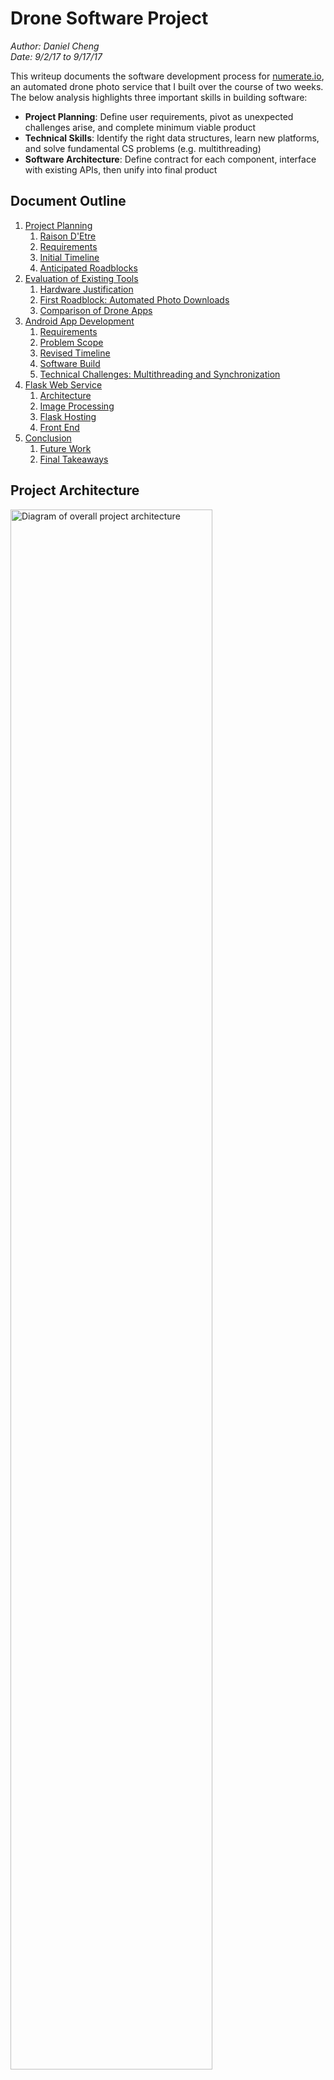 [//]: # (cut section 2 e.g half the apps)  
[//]: # (random like developer control for android?)
[//]: # (insert drone video)
[//]: # (insert screenshot of app) 
[//]: # (include embedded page/screenshot at beginning) 
[//]: # (link for dji developer with same issue, other download documentation links)

# Drone Software Project
_Author: Daniel Cheng_<br>
_Date: 9/2/17 to 9/17/17_

This writeup documents the software development process for [numerate.io](http://ec2-52-11-200-166.us-west-2.compute.amazonaws.com:5000/photos), an automated drone photo service that I built over the course of two weeks. The below analysis highlights three important skills in  building software: 
* __Project Planning__: Define user requirements, pivot as unexpected challenges arise, and complete minimum viable product
* __Technical Skills__: Identify the right data structures, learn new platforms, and solve fundamental CS problems (e.g. multithreading)
* __Software Architecture__: Define contract for each component, interface with existing APIs, then unify into final product


## Document Outline
1. [Project Planning](#1-project-planning)
   1. [Raison D'Etre](#11-raison-detre)
   2. [Requirements](#12-requirements)
   3. [Initial Timeline](#13-initial-timeline)
   4. [Anticipated Roadblocks](#14-anticipated-roadblocks)
2. [Evaluation of Existing Tools](#2-evaluation-of-existing-tools)
   1. [Hardware Justification](#21-hardware-justification)
   2. [First Roadblock: Automated Photo Downloads](#22-first-roadblock-with-automated-photo-downloads)
   3. [Comparison of Drone Apps](#23-comparison-of-drone-apps)
3. [Android App Development](#3-android-app-development)
   1. [Requirements](#31-requirements)
   2. [Problem Scope](#32-problem-scope)
   3. [Revised Timeline](#33-revised-timeline)
   4. [Software Build](#34-software-build)
   5. [Technical Challenges: Multithreading and Synchronization](#35-technical-challenges-with-multithreading-and-synchronization)
4. [Flask Web Service](#4-flask-web-service)
   1. [Architecture](#41-architecture)
   2. [Image Processing](#42-image-processing)
   3. [Flask Hosting](#43-flask-hosting) 
   4. [Front End](#44-front-end)
5. [Conclusion](#5-conclusion)
   1. [Future Work](#51-future-work)
   2. [Final Takeaways](#52-final-takeaways) 
   
## Project Architecture
<img src="writeup_images/overallarchitecture.png" width="80%" alt="Diagram of overall project architecture"/>

## 1. Project Planning 
### 1.1 Raison D'Etre
Drone adoption has rapidly grown over the last few years, from search-and-rescue missions and aerial surveyance prior to excavation, to automated package delivery and photo shoots for personal enjoyment. 

This project prototypes a drone photo subscription service. The offered service automates photo capture so that subscribers can easily count cars and people in real-time for any location of interest. 

Hence, through this service, subscribers can either: 
1. Request a photo right now for a location of interest 
2. Analyze historical images for a location of interest

What are the user stories behind these two features?

__#1: Why would someone want to request a photo right now?__
* As a city worker, I want to know how many street parking spots are open right now so that I can decide where to park 
* As a commuter, I want to know how long the line is at my local carpooling stop so that I can decide whether to leave now 
* As a working professional, I want to know how long the line is at my favorite restaurant so that I can avoid waiting

__#2: Why would someone want to analyze historical images?__
* As a city engineer, I want to know daily parking occupancy so I increase or decrease parking meter rates 
* As a marketer, I want to understand the demographic distribution of shoppers at IKEA so that I can design more targeted advertisements

These are merely a sampling of potential applications. You can easily envision many other situations that would benefit from such a drone service.

### 1.2 Requirements
Based on the above user stories, my minimum viable product must provide the following two features to users:
1. Request a photo right now
2. Browse current AND historical images for my location of interest 

### 1.3 Initial Timeline
To further breakdown the complexity of this project, I set the following timeline for completing each project component over the course of 16 days.

![Project Timeline](writeup_images/timeline1.png)

_Note:_ All of this was planned as a prototype for purely recreational purposes. Further development into a commercial product would require consideration of FAA regulations around drone flight.

### 1.4 Anticipated Roadblocks 
Having done initial research into consumer drone capabilities, I had found several mobile apps that could automate taking photos and flying predetermined routes (known as "missions"). Thus the work for days 1 through 4 seemed to merely be a matter of execution.

However, I had found no examples of consumer apps allowing for scheduled or triggered missions. I suspected there were potential safety concerns--as well as less demand for this in the hobbyist market (i.e. unless you are flying drones commercially, it seems unlikely that you would need to have fully automated, scheduled drone flights). 

If by Day 5 in my timeline, I indeed could not find an existing product for scheduling drone flight, I had two alternate plans:
1. Build a customized app using [DJI's mobile SDK](https://developer.dji.com/mobile-sdk/)
2. Plan for having a manual release of the drone by a human worker. No matter how automated, this drone service would likely need some human intervention to maintain

## 2. Evaluation of Existing Tools 
### 2.1 Hardware Justification
For this project, I chose to use a DJI drone for two reasons. First, DJI is the clear leader in the consumer drone space, owning perhaps [50% of the North American market](https://www.recode.net/2017/4/14/14690576/drone-market-share-growth-charts-dji-forecast). My project was focused on software rather than hardware--so I wanted to pick the most reliable hardware available, thus avoiding having to troubleshoot flight control or camera issues.

Secondly, DJI offers [programmatic control](https://developer.dji.com/mobile-sdk/documentation/introduction/mobile_sdk_introduction.html) of its drones, opening up the possibility of advanced customized control over the drone's flight. 

Among the DJI drones, I selected the Mavic Pro because of its popularity in taking high-quality aerial photography. As a mid-tier drone, the Mavic Pro also automates many parts of drone piloting, from takeoff and landing to obstacle avoidance and intelligent flight modes. 

Again, the focus of this project was on software and not on hardware--hence I wanted to select a drone that would automate as much of the piloting process as possible. 

<img src="writeup_images/mavicprowithcontroller.png" width="80%" alt="Mavic Pro with Controller"/>

_Note_: For those unfamiliar with drones, you control the drone aircraft (left image) using a remote controller (right image). You then connect your phone to the remote controller, allowing you to not only issue commands directly from an app, but to also view a live camera feed of the drone's point of view.

### 2.2 First Roadblock with Automated Photo Downloads
For the first two days, I experimented with the basics of flying a drone and taking photos. I first confirmed that the image quality was more than sufficient for my photo service (the photos came out as 12000 MP, a resolution far higher than most web browsers need for rendering). Secondly, I tested flying simple automated flights ("missions").

During this phase, I ran into a roadblock with displaying the drone image in real-time on a website. When a photo was captured, the drone would store the images on the SD card loaded on the physical aircraft. However, I needed to trasnfer those photos from the SD card to my mobile device--so that I could then immediately push those photos to my web server (otherwise how could users request a photo for right now?). 

Hence, to deliver on this feature, I sought out a DJI mobile app that could reliably download all images captured during a flight to local phone storage. Photos could then be pushed (using an app like [BotSync](https://play.google.com/store/apps/details?id=com.botsync)) to the EC2 hosting my web server. 

Should this prove impossible, I had a backup plan to install an Eyefi card on the aircraft--so that at the very least, images could automatically transmit once the drone landed in the wifi area. This would incur a slight delay in streaming to the website, but would still allow for fully automated upload of images without human intervention.
 
### 2.3 Comparison of Drone Apps 
Given my first two days of drone exploration, I now focused my efforts on finding an existing mobile app providing functionality to:
1. Take photos while automatically flying a preset flight path (mission)
2. Download photos to phone
3. Schedule and/or trigger missions 

You may ask why I did not immediately attempt to write my own mobile app to accomplish all of my required features. In software development, it is better practice to first use existing libraries and packages instead of writing your own custom solution. First, this can save significant time if you can simply plug in an existing app into your own custom architecture. Second, prebuilt libraries are usually better tested, having gone through multiple iterations before being shared for general use. 

Hence, I wanted to exhaust existing solutions that could achieve the above three criteria, before considering alternate solutions (such as writing my own mobile application). 

[//]: # (check spelling, cost, system availability)

#### Native DJI GO App
<img src="writeup_images/djigoapp1.png" width="65%" alt="DJI Go App"/>

DJI provides its own [DJI GO App](https://www.dji.com/goapp) when flying its drones. This app runs comprehensive startup validation (e.g. compass calibrated, GPS connected), then offers a full suite of in-flight controls, including:
* Single shot, timed shot, and video capture 
* Camera tuning (adjusting focus, exposure, and orientation) 
* Photo caching (download photos to phone storage) 
* Waypoint missions (automatically flying the drone along a predetermined set of GPS coordinates)

Thus the DJI GO App fulfills criteria #2 (download photos), but only partially achieves criteria #1 (automated mission). Although the app could automatically fly the drone along previously visited waypoints, it could not automate photo capture throughout the mission. 

As it turns out, the majority of other consumer apps allow for more advanced control over waypoint missions (criteria #2), but fail to allow for photo downloading (criteria #1). The next section evaluates these feature tradeoffs amongst the most popular DJI drone apps. 

#### Category 1: Hobbyist Apps for Recreational Photography
This first set of apps targets the drone enthusiast market who fly drones solely for personal recreation. In increasing order of price:
1. Airnest 
2. DJI Ultimate Flight
3. Litchi
4. Autopilot

<br>__Airnest__<br>
The [Airnest app](http://www.airnest.com/) is marketed as simply and easy to use with a "Photostop style" interface. For example, for waypoint missions, the app allows users to simply "paint a line" on a map, and the app converts that into mission instructions for the drone.

<img src="writeup_images/airnest.png" width="60%" alt="Airnest App"/><br>

In my user tests, the app unfortunately failed to live up to its promise of being extraordinarily simple and easy to use. Missions could indeed be drawn with the flick of a finger, but editing those missions proved nearly impossible. For example, when I attempted adjust the auto-generated waypoint, I could find only one exact pixel spot where the app would respond to my touch.

Airnest does offer other features for more serious drone enthusiasts, such as flight logging, playback, and health metrics. As a free app, Airnest provides perhaps the best value for a drone hobbyist wishing for customization beyond the native DJI Go App. 

<br>__DJI Ultimate Flight and Litchi__<br>
These next two apps offer very similar features, with [DJI Ultimate Flight](http://djiultimateflight.com/) coming in at $20, and [Litchi](https://flylitchi.com/) at $23-25 depending on the system. These two are the most popular DJI drone apps mentioned in drone enthusiast forums and sites.

The app layout mimics the DJI Go4 App, with a first-person video stream in front, camera options on the side, and toggle menus for capture settings, waypoint behavior, etc.

<img src="writeup_images/djiultimateflight.png" width="60%" alt="DJI Ultimate Flight App"/>

Users can create far more customized and automated missions than would be possible in the native DJI app. This includes:
* Taking pictures (single shot and timed shot) at a waypoint
* Recording video at a waypoint
* Rotating the camera to focus on a point of interest 
* Pausing and hovering at a waypoint

Users simply tap on the map to create a waypoint, then add any of the above actions to that waypoint. A series of such waypoints are then uploaded as a mission to the drone. All that's left is to hit "Run Mission" and the app will fly the drone from start to finish!

<img src="writeup_images/litchi_missionscreen.jpg" width="60%" alt="Litchi Mission"/>

Hence, DJI Ultimate Flight and Litchi fulfill criteria #2 (automated mission with photos). However, these apps fail to meet criteria #1 (download pictures automatically). Litchi does offer photo caching on iOS, but this feature is not avialable during waypoint missions.

For example, for the waypoint missions, these apps allow you to mark destinations on a map, then convert these into a drone mission--unlike the DJI Go4 App which requires you to fly the drone through all these destinations before rerunning.

<br>__Autopilot__<br>
[Autopilot](https://autoflight.hangar.com/) is by far the most advanced hobbyist app on the market. Users can precisely control every aspect of automated drone flight, from the exact camera angle and focus to the curvature and descent of flight between waypoints. Autopilot also offers tracking of other drones within the area, on top of flight recording and logging.

<img src="writeup_images/autopilot.png" width="65%" alt="Autopilot"/>

The priciest of all these apps ($29.99), Autopilot is ideally suited for those who need advanced automated flight control beyond what Litchi and DJI Ultimate Flight can offer. The learning curve is steeper due to the increased complexity offered for mission planning.

Despite its advanced features, Autopilot does not offer automatic photo download either during waypoint missions, hence failing criteria #2.

#### Category 2: Commercial Apps for Surveying and Mapping
This second set of apps targets professional or enterprise customers who fly drones to survey and map landscapes. These apps enable users to automate flight paths for large areas of land: Mark a rectangular grid on the map, and the app will automatically calculate the path, speed, and frequency of photo capture.

Thus, instead of allowing users to customize every point along the mission, these apps determine the optimal path so that the resulting photos can be used to generate high-resolution stitched images and 3D models of the landscape. In increasing order of cost:
1. PrecisionFlight
2. Pix4Dcapture
3. DroneDeploy

<br>__PrecisionFlight__<br>
Deployed by PrecisionHawk, this free [PrecisionFlight app](http://www.precisionhawk.com/precisionflight) is straightforward to use: Simply touch and drag to mark the survey area on the map, then the app will automatically generate a waypoint mission to fly. There are no additional capabilities for customizing camera focus or gimbal rotation--the app simply flies the drone over the desired area and captures the images required to generate a high-resolution image of the area.
<img src="writeup_images/precisionflight.png" width="65%" alt="PrecisionFlight"/>

<br>__Pix4Dcapture__<br>
Another free app, [Pix4Dcapture](https://pix4d.com/product/pix4dcapture/), offers more control over missions than FlyingPrecision does. Upon opening the app, users select from various mission layouts to suit their surveying needs.
<img src="writeup_images/pix4dcapture.png" width="65%" alt="Pix4Dcapture"/>

As evident in the above screenshot, everything in the app is geared towards the post-processing stage, in which photos are transformed into 2D maps and 3D models. In the words of one of the supported reps that I contacted regarding this app:
> Pix4Dcapture is a great flight planning app we provide free [but] you are free to use other applications if they better suit your needs. It is our Pix4Dmapper software that is the premier solution for photogrammetry, and as long as you are able to capture your images with the correct overlap and quality, you can process with Pix4Dmapper. 

Among the apps I surveyed, Pix4D was the only one that offered complete functional photo caching on both Android and iOS. Upon mission completion, all photos are streamed to the corresponding mission folder on internal storage, before being uploaded to Pix4D cloud for 3D modeling.

<br>__DroneDeploy__<br>
The [DroneDeploy](https://www.dronedeploy.com/app.html) app lands users on a demo mission showcasing the app's ability to map a large Midwest farm. Offering a free Explorer tier followed by a $99 per month Pro tier, DroneDeploy offers the most advanced mapping features of all apps considered. This includes automatic area and volume measurements, NDVI calculations, and 3D exports. 

<img src="writeup_images/dronedeploy.png" width="65%" alt="DroneDeploy"/>

Although DroneDeploy offered perhaps the best mapping features on the app market, I ran into similar issues with photo caching, in which the app automatically generated hundreds for photos for a mission, but required manual extraction of images from the SD card in order to process. 

#### Conclusion of Drone App Evaluation 
After thoroughly testing all of these drone apps, I concluded that no existing app could fulfill the minimum criteria necessary for my drone service.

Litchi came closest with its mission planning interface and automated flights, but failed to offer photo downloading during missions--essential for immediate streaming to my website. 

Pix4D was a close second since it automatically downloaded images to the phone upon completion of the mission, but its mission planning was not flexible enough for my needs. Because the app was meant for surveying a region, the quality and rate of image capture was locked away in a black box--hence I had no ability to customize taking pictures at different angles and speeds. 

Finally, none of the apps offered a way to schedule or trigger a mission (through a medium like SMS). Ultimately, you would still have to manually press a button to start the mission.

__***I now had to rapidly pivot from my original development plan and build my own Android app to fulfill the project requirements.***__ 

## 3. Android App Development
### 3.1 Requirements
Given the limited timeframe, I needed to carefully identify the exact requirements for my custom app. I was _not_ designing a user-facing app like Litchi, with a complete UI, product validation, forms for custom missions, and so on. Rather, I only had to build the following list of features: 

_Rebuilding Features Available in Existing Apps_<br>
* __Mission Automation__: Take off from ground, fly preset route while taking photos, then return home and land 
* __Photo Download__: Photos should automatically download to the phone's internal storage 
* __Image Quality__: Camera should auto focus throughout to ensure quality photos

_Adding New Features_<br> 
* __Scheduled Missions__: Schedule a mission to run every 5/10/15 minutes
* __Triggered Missions__: Use SMS to trigger the mission
* __Photo Compression__: Reduce photo size from 5 MB to 0.5 MB to speed up transfer
* __Photo Transfer__: Push downloaded photos to EC2 server


### 3.2 Problem Scope
Before jumping into coding all of these functions, I first identified how each requirement mapped to an existing class or method in the [DJI mobile SDK](https://developer.dji.com/mobile-sdk/documentation/introduction/index.html). For any software engineering project, it is a best practice to evaluate the feasibility of each component beforehand--instead of discovering halfway through the project that the most crucial part is not possible. 

_Rebuilding Features Available in Existing Apps_<br>

Feature | DJI SDK Class | DJI SDK Method
------- | --------- | ----------
Mission Automation | MissionBuilder | addWaypoint, addAction, loadMission, startMission 
Photo Download | MediaManager | onNewFile, fetchFileData
Image Quality | Camera | setFocusmode

_Adding New Features_<br> 

Feature | Android Package
------- | ---------------
Scheduled Missions | Timer
Triggered Missions | BroadcastReceiver / SMS Manager
Photo Compression | ImageUtil
Photo Transfer| JSch

During this phase, I reviewed the sample [DJI tutorials](https://developer.dji.com/mobile-sdk/documentation/introduction/index.html), then identified troubleshooting resources, such as the [DJI developer forum] (http://forum.dev.dji.com) and [DJI posts on Stack Overflow] (https://stackoverflow.com/questions/tagged/dji-sdk). I also contacted DJI support to validate the most essential feature for my app (i.e. that photos could be automatically downloaded during mission execution).

### 3.3 Revised Timeline
Once I determined that the DJI mobile SDK could implement all of my required features, I adjusted my initial timeline to account for the effort required to write an Android application. 

At this point, six days had elapsed already. Given that I had not worked with Android before, an initial prototype would take, at minimum, three days--and a would likely take closer to five or six days to iron out any bugs. Hence, to accommodate app development, I had to eliminate several features in my initial timeline, including:
* Automated MMS photo sharing 
* Setting up subscription service 
* Prototyping system for multiple drones 

These were nice-to-have features in a beta version of the app--but were not necessary for the alpha version. Recall the requirements for this drone service:
> 1. Request a photo right now
> 2. Browse current AND historical images for my location of interest 

Hence I chose to divert the majority of my remaining time into this custom Android app, to ensure I could achieve the above two criteria. 

Finally, I also deprioritized writing code to automatically parse and count cars in these drone images. This was again a nice-to-have feature, but not strictly necessary. For example, users of this service could easily take a look at a photo of street parking and tell if any parking spots were open. Automatic object recognition was not strictly necessary for the success of this project prototype.  

Thus my revised timeline was as follows: 

![Project Timeline](writeup_images/timeline2.png)

### 3.4 Software Build 
I chose Android as the development platform for two reasons:
1. __Existing Hardware__: I had an Android phone readily available for installing and debugging 
2. __Developer Control__: I valued Android having more flexibility than iOS (e.g. having more control to save photos in any folder of the file system, having the ability to publish app directly to the Marketplace)

As I had no direct Android app development experience--and given the limited timeframe for project completion--I copied the existing codebase from DJI's [QuickStart Guide](https://developer.dji.com/mobile-sdk/documentation/quick-start/index.html) and [camera tutorial](https://developer.dji.com/mobile-sdk/documentation/android-tutorials/index.html). Rather than spending my limited time setting up product registration, drone connectivity, and live-camera streaming, I simply enhanced the existing tutorial to address my needs.

Below is a breakdown of which app features were successfully completed each day:
<br><br>__Day 7__:
<br>[x] Compile and run tutorials 
<br>[x] Set up live video stream 
<br>[x] Create button to take one photo during drone flight

__Day 8__:
<br>[x] Set optimal focus for photos
<br>[x] Automatically take off and land
<br>[x] Download photos to internal storage 

__Day 9__:
<br>[x] Add waypoints based on GPS coordinates
<br>[x] Add custom actions at each waypoint (start timed shot, rotate gimbal, etc.) 
<br>[x] Upload multiple waypoints as one mission to the flight controller 

__Day 10__:
<br>[x] Create timer to trigger mission every 5/10/15 minutes 
<br>[x] Create broadcast receiver to listen for SMS trigger kicking off mission 
<br>[x] Test complete execution of mission with automatic timed shots 

__Day 11__:
<br>[x] Resize images from 5 MB to 0.2 MB 
<br>[x] Post resized images to EC2 server backend 
<br>[x] Test complete execution of mission 

__Days 12 - 14__: 
<br>[x] Troubleshoot multithreading and bandwidth issues with downloading photos 

As evident in the above timeline, I completed the app prototype within the expected timeframe of five days, but I ran into an unexpected technical challenge with downloading photos that required several additional days to troubleshoot. 


### 3.5 Technical Challenges with Multithreading and Synchronization
#### Debugging the Problem 
During my first code iteration, I used callbacks to automatically triggered photo download to local phone storage. That is, whenever the DJI camera app generated a new photo, it would automatically start downloading the photo:
```java 
camera.setMediaFileCallback(new MediaFile.Callback() {
    @Override
    public void onNewFile(MediaFile mediaFile) {
        mediaFile.fetchFileData(new File(mDownloadPath + "/" + subfolder), filename, new DownloadListener<String>() {
            @Override
            public void onStart() {
            }
            public void onSuccess(String s) {
            }
            public void onFailure(String s) {
            }
            
        }
    }
}
```
I first tested this download feature on a DJI simulator, in which I connect the drone to my computer and fly virtual missions. This initial test showed that all 10-20 photos were captured and downloaded automatically throughout mission flight.

However, upon testing the exact same missions outside, only the first 5 or 6 images would download. The rest would raise a timeout error and block all subsequent downloads.

I had two hypotheses for debugging this failure to download all photos:
* __Transmission Distance__: Failure due to increased distance between controller and drone whenflying outdoors
* __Limited Bandwidth__: Failure due to limited CPU or bandwidth for downloading photos

_Hypothesis #1: Transmission Distance_<br>
To test the first hypothesis, I replaced the individual callbacks with a batch download of all images after the mission completed (hence the drone had returned to within a few feet of the controller). Yet despite this adjustment, I still ran into similar download issues.

_Hypothesis #2: Limited Bandwidth_<br>
Hence, I moved onto the second hypothesis. When photo downloading failed, the logs from the download listener indicated that "the resource was too busy executing other commands." This indicated the following: Because photos were automatically downloading off of a callback--and because images were being shot every two seconds--all available bandwidth was consumed by the first 5 or 6 images, thus starving any new requests for downloading.

I further validated this hypothesis based off similar problems encountered by a developer in the [DJI forum](http://forum.dev.dji.com). Furthermore, the DJI SDK offered a [task scheduler class](https://developer.dji.com/api-reference/android-api/Components/Camera/DJIMediaManager_FetchMediaTaskScheduler.html?) for fetching _previews_ of images--effectively implementing a queue to manage downloads one at a time. This again suggested that the _full resolution_ photos had to be downloaded one at a time due to limited transmission bandwidth.

_Failure in Stress Tests_<br>
The astute reader might question why this error happened only when flying outside--and not when flying virtually on the simulator. While testing the first hypothesis, I already validated that the _distance_ from controller to aircraft did not affect the download success rate. This indicated to me that a second issue might be at play.

When building software projects, one typically executes tests in one of the three classes:
1. __Fault Testing__: The program should correctly executes its intended function 
2. __Stability Testing__: The program should reliably execute its function as frequently as possible (even if one or two cases fail)
3. __Stress Testing__: The program should execute properly when scaled up to production level

It appeared that my automatic photo download failed stress testing because the simulator environment did not fully capture the load during production (i.e. when flying outside). Specifically: additional load came from the app directing the flight controller to physically move and maintain the drone's flight. This hypothesis was further supported by [CPU monitoring apps](https://play.google.com/store/apps/details?id=com.glgjing.stark&hl=en) which indicated high CPU usage when I flew my drone.

Since the Android system can [pause or destroy app components](https://developer.android.com/topic/libraries/architecture/guide.html) to rebalance resources, I suspected that the total bandwidth was being constrained by my phone's operating system. Flying outside increased overall system load and triggered this system resource management--hence killing or reducing total resources available to the background thread responsible for downloading photos.

#### Solution
To properly manage the limited bandwidth for downloading media files using the DJI SDK, I applied two software techniques:
1. Maintain a queue of downloads 
2. Apply a mutex to prevent multithreaded callbacks  

Regarding resources being constrained by my phone's operating system, I force killed all other applications in my subsequent tests to minimize the chance of Android diverting resources from my app towards other apps. If this issue persisted, I planned to move my testing to an upgraded Android phone.

For the remainder of this section, I will focus on how I implemented the queue and mutex. Implementing the queue was as simple as adding new files into an array list. This array list was an instance variable to allow for persistence across multiple file callbacks:
```java 
camera.setMediaFileCallback(new MediaFile.Callback() {
    @Override
    public void onNewFile(MediaFile mediaFile) {
        addNewMediaFileToQueue(mediaFile);
    }
}
private void addNewMediaFileToQueue(MediaFile mediaFile) {
    mMediaFilesToDownload.add(mediaFile);
}
```

Queuing file was simple; but simply dequeueing element by element and calling the download method failed.
```java
while(!mMediaFilesToDownload.isEmpty()) {
    MediaFile mediaFile = mMediaFilesToDownload.remove(mMediaFilesToDownload.size());
    downloadOneMediaFile(mediaFile, label);
}
``` 
Because array lists are not synchronized structures, multiple threads were removing files from the queue, which not only cause concurrent write conflicts, but also resulted in multiple downloads executing in parallel. This defeated the goal of having sequential downloads in order to manage bandwidth.

This was easily remedied by either (1) making the method synchronized, or (2) iterating over the array list without removing the files. 
```java
int n = 0;
while(true) {
    // use break condition instead of embedding in while condition, 
    // in case images are added to queue during loop iteration
    if (n >= mMediaFilesToDownload.size())
        break;
    MediaFile mediaFile = mMediaFilesToDownload.get(n);
    // avoid repeated download if method is called again 
    if (!mMediaFileNamesDownloaded.contains(mediaFile.getFileName())) {
        downloadOneMediaFile(mediaFile);
    }
    n++;
}
```

However, this dequeueing approach still failed to prevent overloaded download bandwidth because the SDK download was executed as a callback. Thus, even though files were dequeued sequentially, one at a time, the callbacks could end up executing simultaneously on the background thread.

Hence, to solve this, I implemented a mutex so that only one file could be downloading at any given time. This guaranteed that even if multiple callbacks were triggered, only one file could download at once--hence ensuring sufficient download bandwidth.

Note that although this solution executed more slowly than downloading multiple files in parallel, this solution was far more reliable--a far more valuable feature for my product, as I needed to guarantee successful load of all images to the server.

```java   
mediaFile.fetchFileData(new File(mDownloadPath + "/" + subfolder), filename, new DownloadListener<String>() {
    @Override
    public void onStart() {
        mMediaDownloadOneFileLock.lock();
    }
    public void onSuccess(String s) {
        try {
            // resize image (abridged code shown below)
            resizer.resize(mDownloadPath + "/" + subfolder + "/" + filename, mResizePath + "/" + subfolder);

            // SCP to EC2 server (abridged code shown below)
            scpCopyInBackground.execute(params);            
        } catch (IOException e) {
            e.printStackTrace();
        } finally {
            mMediaDownloadOneFileLock.unlock();
        }
    }
    public void onFailure(String s) {
        mMediaDownloadOneFileLock.unlock();
    }
}
```

## 4. Flask Web Service
After troubleshooting the photo download issue described above, I had just over a day left to build the front-end web service for displaying the drone images. Given the tight timeline, I identified the following  minimum criteria for completion. You'll notice that this lists excludes automatic counting of cars within the images: As I mentioned before, this was a useful but not necessary feature of my envisioned service, and hence I chose to drop this so that I could deliver on the most crucial features.
* Automatic refresh of latest images from drone 
* Fast historical image browsing 
* Responsive on web and mobile 

### 4.1 Architecture
From a technical perspective, I broke down my remaining work into the following components:
1. __Image Processing__: Stitch and stack photos 
2. __Flask Server__: Find latest images and display on site
3. __Front-End UI__: Optimize for both web and mobile 

I also sketched out the below architecture from my custom mobile app to the front-end browser.

#### Flow of Images After Downloading from Drone
<img src="writeup_images/flaskarchitecture.png" width="70%" alt="Diagram of Flask Architecture"/>


### 4.2 Image Processing 
For certain missions (e.g. taking photos of parking along a long narrow street), the drone takes a series of timed shots, in expectation that  these photos will be stacked and "stitched" together to construct a final blended photo of the street (similar to a panorama).

For this task, I selected Hugin, an open source photo processing package, because it fulfilled the two minimum requirements for stitching:
1. __Scaling__: Any number of images could be correctly blended into one final image 
2. __Automation__: All stitching could be automated in a command line script

Regarding the second point, Hugin offers Hugin Executor, a command line utility for stitching, aligning, and processing photos. Stitching is achieved by calling various other photo processing packages, such as nona, enblend, and cpfind that execute blending algorithms. 

The one unforeseen problem with Hugin Executor was its requirements for high CPU usage, which exceeded the capacity of the EC2 I used for hosting. One solution was to simply upgrade the EC2, but I chose instead to write a simple script to cap CPU usage by Hugin and all its derivative processors. Even on a larger box, I would still need some way to guarantee that Hugin did not consume too much compute power; hence limiting CPU was the simplest and fastest solution towards a viable product.

```bash
nohup cpulimit --exe=/usr/bin/hugin_executor --limit=75 &
disown

nohup cpulimit --exe=/usr/bin/nona --limit=75 &
disown
[...]
```

Finally, post-stitching in Hugin, I used the Python OpenCV library to clean up the images, including compressing and converting Hugin output tif to jpeg images.

### 4.3 Flask Hosting
Having solved the problem of cleaning and stacking photos, I now had to structure my backend image repository in such a way that the Flask server could:
1. Quickly identify the latest new images 
2. Automatically group and sort photos by date and time for iterating inside of Flask templates

To achieve the first requirement, I nested images within a mission-date-time hierarchy. I first pushed images from Android local storage to the SCP share location, saving them within this mission-date-time folder hierarchy. I then set up an identical nested structure in the Flask server images subfolder. To determine new mission executions since the last refresh, I simply merged the two folder listings and processed any folder names appearing in the SCP share location but not in the Flask images location. 

<img src="writeup_images/imagetree.png" width="25%" alt="Organizational structure for images"/>

To achieve the second requirement, I determined the following one-to-one correspondence between folder level and Flask object.
* Mission folder --> One webpage of photos 
* Date folder --> Section within a webpage 
* Time folder --> Images in a slideshow within the same section 

Because of this hierarchy, it was simple to iterate within a Flask template and generate the following front-end functionality for users:
1. Toggle between photos for each mission 
2. Scroll down a mission page and view pictures grouped by day 
3. Browse within a day and view pictures sorted by timestamp 

<img src="writeup_images/websitestructure.png" width="100%" alt="Website structure"/>

### 4.4 Front End 
To display the mission images in a clean user-friendly interface, I utilized bootstrap for basic styling. This also ensured responsiveness across web and movile. 

I then coded Javascript functions so that users could:
1. Click and zoom in on images (pinch and zoom on mobile) 
2. Click to browse pictures sorted by timestamp within a given day 
3. Click to animate the photos (essentially showing a gif within a given day) 

Finally, because Flask does not enable auto refreshing of a page from the back-end server, I implemented a Javascript callback to trigger a refresh every 60 seconds. While not ideal, this solution sufficed for this prototype. Future iterations can implement a method to selectively refresh the latest new image rather than running a full page refresh. 

## 5. Conclusion
### 5.1 Future Work 
For the beta iteration of this drone service, I would implement the following features from my backlog: 
* Automatically parse and count cars in the drone images 
* Send MMS of images from the latest executed mission 
* Set up a members subscription service for requesting drone to fly mission right now 

Should this prove successful, I would then scale this up: 
* Identify other points of interest for taking photos 
* Prototype software to coordinate and schedule multiple drones flying throughout the day 
* Solve hardware constraints e.g. recharging/swapping batteries

The last point speaks to the difficulty with almost all consumer drones: A single battery can last for approximately 25 minutes of flight. Hence to fly missions over the span of several hours requires human intervention to swap and recharge batteries. 

Several commercial products have been developed to address this need:
* __Skysense__: Wireless charging (drone charges upon landing on pad--no manual battery swap needed) 
* __Dronebox__: Solar-powered autonomous charging stations
* __Airobotics__: Robotic arm automatically swaps batteries and payloads in and out

I would explore each of these products in more depth to determine compatibilitiy with my current software setup and DJI hardware, before evaluating cost tradeoffs (e.g. robotic battery swapping machine may cost far more than simply having a worker manually swap batteries for my service). 

### 5.2 Final Takeaways
Looking back at my work over this two week sprint, I learned three key lessons in building a software service:

1. __Define Project Scope__: It is tempting to build as many features as possible, and equally tempting to keep optimizing that final 10%. Because of my limited timeframe, I learned to focus mercilessly on the minimum requirements for my product. As an engineer, you simply cannot build every feature--and trying to do so will result in nothing being built. 

2. __Use Existing APIs__: When building new features, check for existing solutions before building your own custom product. Existing APIs (the good ones) are often better tested, refactored, and documented; so using them will save you significant time. This is why I spent effort upfront to evaluate whether an existing mobile app could meet all my requirements. In the end, I had to build a custom solution--but it was still the right approach to find existing APIs before building my own app.
  
3. __Maintain Robustness__: Even if the root cause is due to poor implementation in another platform or API, your production system must be robust in handling exceptions and unexpected inputs. I ran into numerous bugs with the DJI mobile SDK, but I had to quickly pivot to find my own workaround. Even the best software platforms may have unexpected bugs, but it is your job to make all components work for your software service. 

<img src="writeup_images/mavicpro1.png" width="50%" alt="Mavic Pro"/>
